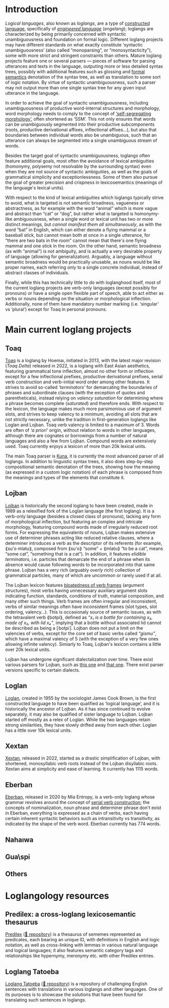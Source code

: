 
# Introduction

*Logical languages*, also known as *loglangs*, are a type of [constructed language](https://en.wikipedia.org/wiki/Constructed_language), specifically of [*engineered language*](https://en.wikipedia.org/wiki/Enginereed_language) (*engelang*); loglangs are characterized by being primarily concerned with syntactic unambiguousness and foundation on formal logic.
Different loglang projects may have different standards on what exactly constitute ‘syntactic unambiguousness’ (also called “monoparsing”, or “monosyntacticity”), some with more strict and stringent constraints than others.
Mature loglang projects feature one or several parsers — pieces of software for parsing utterances and texts in the language, outputing more or less detailed syntax trees, possibly with additional features such as glossing and [formal semantics](https://en.wikipedia.org/wiki/Formal_semantics) denotation of the syntax tree, as well as translation to some sort of logic notation.
By virtue of syntactic unambiguousness, such a parser may not output more than one single syntax tree for any given input utterance in the language.

In order to achieve the goal of syntactic unambiguousness, including unambiguousness of productive word-internal structures and morphology, word morphology needs to comply to the concept of [‘self-segregating morphology’](https://tmh.conlang.org/self-segregating-morphology/), often shortened as ‘SSM’. This not only ensures that words can be unambiguously segmented into their productive subcomponents (roots, productive derivational affixes, inflectional affixes…), but also that boundaries between individual words also be unambiguous, such that an utterance can always be segmented into a single unambiguous stream of words.

Besides the target goal of syntactic unambiguousness, loglangs often feature additional goals, most often the avoidance of lexical ambiguities (homonymy, polysemy not resolvable by the surrounding syntax) even when they are not source of syntactic ambiguities, as well as the goals of grammatical simplicity and exceptionlessness. Some of them also pursue the goal of greater precision and crispness in lexicosemantics (meanings of the language's lexical units).

With respect to the kind of lexical ambiguities which loglangs typically strive to avoid, what is targeted is not semantic broadness, vagueness or abstractness, as for example with the word “animal” which is more vague and abstract than “cat” or “dog”, but rather what is targeted is homonymy-like ambiguousness, when a single word or lexical unit has two or more distinct meanings, but *cannot manifest them all simultaneously*, as with the word “bat” in English, which can either denote a flying mammal or a baseball stick, but cannot mean both at once in a single utterance, for “there are two bats in the room” cannot mean that there's one flying mammal and one stick in the room.
On the other hand, semantic broadness (as with “animal”) is not ambiguity, and is actually a very desirable property of language (allowing for generalization). Arguably, a language without semantic broadness would be practically unusable, as nouns would be like proper names, each referring only to a single concrete individual, instead of abstract classes of individuals.

Finally, while this has technically little to do with loglanghood itself, most of the current loglang projects are verb-only languages (except possibly for pronouns) or have a single open flexible part of speech, able to act either as verbs or nouns depending on the situation or morphological inflection. Additionally, none of them have mandatory number marking (i.e. ‘singular’ vs ‘plural’) except for Toaq in personal pronouns.


# Main current loglang projects

## Toaq

[Toaq](https://toaq.net/) is a loglang by Hoemaı, initiated in 2013, with the latest major revision (*Toaq Delta*) released in 2022, is a loglang with East Asian aesthetics, featuring grammatical tone inflection, almost no other form or inflection except for a few inflectional prefixes, productive derivational prefixes, serial verb construction and verb-initial word order among other features. It strives to avoid so-called *‘terminators’* for demarcating the boundaries of phrases and subordinate clauses (with the exception of quotes and parentheticals), instead relying on *valency saturation* for determining where a phrase becomes complete (*saturated*) and therefore ends.
With respect to the lexicon, the language makes much more parsimonious use of argument slots, and strives to keep valency to a minimum, avoiding all slots that are not strictly necessary, unlike the tradition in first-generation loglangs like Loglan and Lojban. Toaq verb valency is limited to a maximum of 3. Words are often of *‘a priori’* origin, without relation to words in other languages, although there are cognates or borrowings from a number of natural languages and also a few from Lojban. Compound words are extensively used. Toaq currently enjoys a lexicon of more than 20k lexical units.

The main Toaq parser is [Kuna](https://toaq.net/kuna/), it is currently the most advanced parser of all loglangs. In addition to linguistic syntax trees, it also does step-by-step compositional semantic denotation of the trees, showing how the meaning (as expressed in a custom logic notation) of each phrase is composed from the meanings and types of the elements that constitute it.

## Lojban

[Lojban](https://www.lojban.org/) is historically the second loglang to have been created, made in 1989 as a relexified fork of the Loglan language (the first loglang). It is a verb-only language (besides a closed class of pronouns), lacking any form of morphological inflection, but featuring an complex and intricate morphology, featuring compound words made of irregularly reduced root forms. For expressing the equivalents of nouns, Lojban makes extensive use of determiner phrases acting like reduced relative clauses, where a determiner introduces a verb as the descriptor of its referents (for example, ⟪su'o mlatu⟫, composed from ⟪su'o⟫ “some” + ⟪mlatu⟫ “to be a cat”, means “some cat”, “something that is a cat”). In addition, it features *elidible terminators*, i.e. particles that demarcate the end of a phrase when its absence would cause following words to be incorporated into that same phrase. Lojban has a very rich (arguably *overly* rich) collection of grammatical particles, many of which are uncommon or rarely used if at all.

The Lojban lexicon features [bloatedness of verb frames](<https://mw.lojban.org/papri/Bloated_Gismu_Syndrome>) (argument structures), most verbs having unnecessary auxiliary argument slots indicating function, standards, conditions of truth, material composition, and many other such things. Verb frames are often irregular and inconsistent, verbs of similar meanings often have inconsistent frames (slot types, slot ordering, valency…). This is occasionaly source of semantic issues, as with the tetravalent verb ⟪botpi⟫, defined as *“x₁ is a bottle for containing x₂, made of x₃, with lid x₄”*, implying that a bottle without associated lid cannot be described as being a ⟦botpi⟧. Lojban does not put a limit on the valencies of verbs, except for the core set of basic verbs called *“gismu”*, which have a maximal valency of 5 (with the exception of a very few ones allowing infinite valency). Simiarly to Toaq, Lojban's lexicon contains a little over 20k lexical units.

Lojban has undergone significant dialectalization over time. There exist various parsers for Lojban, such as [this one](<https://lojban.github.io/ilmentufa/glosser/glosser.htm>) and [that one](<https://lojban.github.io/ilmentufa/camxes.html>). There exist parser versions specific to certain dialects.


## Loglan

[Loglan](<http://www.loglan.org/>), created in 1955 by the sociologist James Cook Brown, is the first constructed language to have been qualified as ‘logical language’, and it is historically the ancestor of Lojban. As it has since continued to evolve separately, it may also be qualified of sister language to Lojban. Lojban started off mostly as a relex of Loglan. While the two languages retain strong similarities, they have slowly drifted away from each other. Loglan has a little over 10k lexical units.

## Xextan
[Xextan](https://xextan.github.io/), released in 2022, started as a drastic simplification of Lojban, with shortened, monosyllabic verb roots instead of the Lojban disyllabic roots. Xextan aims at simplicity and ease of learning. It currently has 1115 words.

## Eberban
[Eberban](https://eberban.github.io/eberban/), released in 2020 by Mia Entropy, is a verb-only loglang whose grammar revolves around the concept of [serial verb construction](https://en.wikipedia.org/wiki/Serial_verb_construction); the concepts of nominalization, noun phrase and determiner phrase don't exist in Eberban, everything is expressed as a chain of verbs, each having certain inherent syntactic behaviors such as intransitivity vs transitivity, as indicated by the shape of the verb word. Eberban currently has 774 words.

## Nahaıwa

## Gua\spi

## Others

# Loglangology resources

## Predilex: a cross-loglang lexicosemantic thesaurus

[Predilex](https://ntsekees.github.io/Predilex/viewer/index.html) ([🔗 repository](https://github.com/Ntsekees/Predilex/)) is a thesaurus of sememes represented as predicates, each bearing an unique ID, with definitions in English and logic notation, as well as cross-linking with lemmas in various natural language and logical languages; it also features semantic category tags and relationships like hypernymy, meronymy etc. with other Predilex entries.

## Loglang Tatoeba
[Loglang Tatoeba](https://ntsekees.github.io/loglang-tatoeba/) ([🔗 repository](https://github.com/Ntsekees/loglang-tatoeba/)) is a repository of challenging English sentences with translations in various loglangs and other languages. One of its purposes is to showcase the solutions that have been found for translating such sentences in loglangs.


